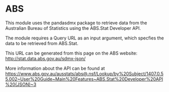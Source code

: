 # ABS

This module uses the pandasdmx package to retrieve data from the Australian Bureau of Statistics using the ABS.Stat Developer API.

The module requires a Query URL as an input argument, which specfies the data to be retrieved from ABS.Stat.

This URL can be generated from this page on the ABS website: http://stat.data.abs.gov.au/sdmx-json/

More information about the API can be found at  https://www.abs.gov.au/ausstats/abs@.nsf/Lookup/by%20Subject/1407.0.55.002~User%20Guide~Main%20Features~ABS.Stat%20Developer%20API%20(JSON)~3
